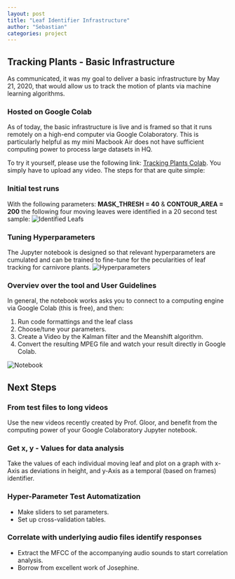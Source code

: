 ```yaml
---
layout: post
title: "Leaf Identifier Infrastructure"
author: "Sebastian"
categories: project
---
```


## Tracking Plants - Basic Infrastructure

As communicated, it was my goal to deliver a basic infrastructure by May 21, 2020, that would allow us to track the motion of plants via machine learning algorithms.

### Hosted on Google Colab

As of today, the basic infrastructure is live and is framed so that it runs remotely on a high-end computer via Google Colaboratory. This is particularly helpful as my mini Macbook Air does not have sufficient computing power to process large datasets in HQ.

To try it yourself, please use the following link: [Tracking Plants Colab](https://github.com/plantions/video-edge-extractor/blob/master/20200521_Tracking_Plants_Colab_Refactored1.ipynb). You simply have to upload any video. The steps for that are quite simple:

### Initial test runs

With the following parameters: __MASK_THRESH = 40__ & __CONTOUR_AREA = 200__ the following four moving leaves were identified in a 20 second test sample: 
![Identified Leafs](https://i.imgur.com/jdQEI11.png)

### Tuning Hyperparameters

The Jupyter notebook is designed so that relevant hyperparameters are cumulated and can be trained to fine-tune for the pecularities of leaf tracking for carnivore plants. ![Hyperparameters](https://i.imgur.com/uU0mCnt.png)

### Overviev over the tool and User Guidelines

In general, the notebook works asks you to connect to a computing engine via Google Colab (this is free), and then:

1. Run code formattings and the leaf class
2. Choose/tune your parameters.
3. Create a Video by the Kalman filter and the Meanshift algorithm.
4. Convert the resulting MPEG file and watch your result directly in Google Colab.

![Notebook](https://i.imgur.com/kJ8Joct.png)

## Next Steps 

### From test files to long videos

Use the new videos recently created by Prof. Gloor, and benefit from the computing power of your Google Colaboratory Jupyter notebook.

### Get x, y - Values for data analysis

Take the values of each individual moving leaf and plot on a graph with x-Axis as deviations in height, and y-Axis as a temporal (based on frames) identifier. 

### Hyper-Parameter Test Automatization

- Make sliders to set parameters.
- Set up cross-validation tables.

### Correlate with underlying audio files identify responses

- Extract the MFCC of the accompanying audio sounds to start correlation analysis.
- Borrow from excellent work of Josephine.